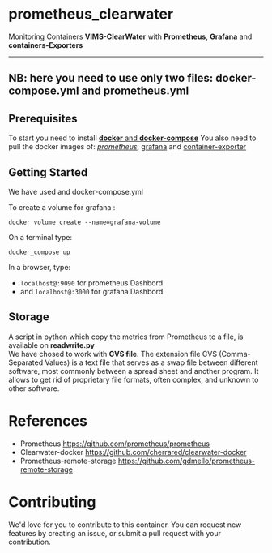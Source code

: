 # prometheus_clearwater
Monitoring Containers __VIMS-ClearWater__ with __Prometheus__, __Grafana__ and __containers-Exporters__

----------------

## NB: here you need to use only two files: docker-compose.yml and prometheus.yml


## Prerequisites
To start you need to install [__docker__ and __docker-compose__](https://websiteforstudents.com/how-to-install-docker-and-docker-compose-on-ubuntu-16-04-18-04/)
You also need to pull the docker images of: [_prometheus_](https://hub.docker.com/r/prom/prometheus/), [grafana](https://hub.docker.com/r/grafana/grafana/) and [container-exporter](https://hub.docker.com/r/prom/container-exporter/) 

## Getting Started

We have used and docker-compose.yml
 
To create a volume for grafana :  

`docker volume create --name=grafana-volume`

On a terminal type:

`docker_compose up`

In a browser, type:  

* `localhost@:9090` for prometheus Dashbord   
* and `localhost@:3000` for grafana Dashbord

## Storage

A script in python which copy the metrics from Prometheus to a file, is available on __readwrite.py__   
We have chosed to work with __CVS file__. The extension file CVS (Comma-Separated Values)  is a text file that serves as a swap file between different software, most commonly between a spread sheet and another program. It allows to get rid of proprietary file formats, often complex, and unknown to other software.

# References

- Prometheus https://github.com/prometheus/prometheus
- Clearwater-docker https://github.com/cherrared/clearwater-docker
- Prometheus-remote-storage https://github.com/gdmello/prometheus-remote-storage

# Contributing

We'd love for you to contribute to this container. You can request new features by creating an issue, or submit a pull request with your contribution.

